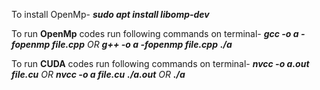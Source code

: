 To install OpenMp-
 _**sudo apt install libomp-dev**_

To run **OpenMp** codes run following commands on terminal-
 _**gcc -o a -fopenmp file.cpp** OR **g++ -o a -fopenmp file.cpp**_
 _**./a**_

To run **CUDA** codes run following commands on terminal-
 _**nvcc -o a.out file.cu** OR **nvcc -o a file.cu**_
 _**./a.out** OR **./a**_
